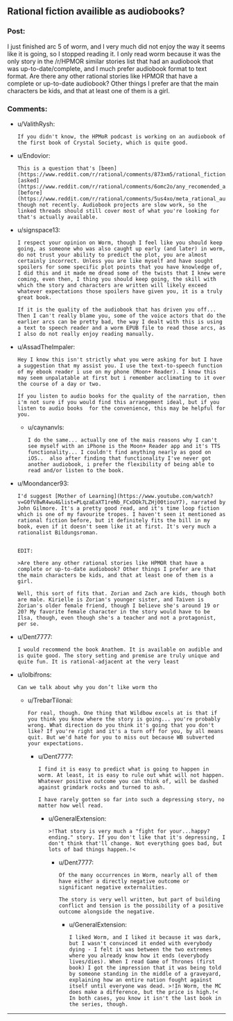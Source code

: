 ## Rational fiction availible as audiobooks?

### Post:

I just finished arc 5 of worm, and I very much did not enjoy the way it seems like it is going, so I stopped reading it. I only read worm because it was the only story in the /r/HPMOR similar stories list that had an audiobook that was up-to-date/complete, and I much prefer audiobook format to text format. Are there any other rational stories like HPMOR that have a complete or up-to-date audiobook? Other things I prefer are that the main characters be kids, and that at least one of them is a girl.

### Comments:

- u/ValithRysh:
  ```
  If you didn't know, the HPMoR podcast is working on an audiobook of the first book of Crystal Society, which is quite good.
  ```

- u/Endovior:
  ```
  This is a question that's [been](https://www.reddit.com/r/rational/comments/873xm5/rational_fiction_podcast_recommendations_like/) [asked](https://www.reddit.com/r/rational/comments/6omc2o/any_recomended_audio_books/) [before](https://www.reddit.com/r/rational/comments/5us4xo/meta_rational_audiobooks/), though not recently. Audiobook projects are slow work, so the linked threads should still cover most of what you're looking for that's actually available.
  ```

- u/signspace13:
  ```
  I respect your opinion on Worm, though I feel like you should keep going, as someone who was also caught up early (and later) in worm, do not trust your ability to predict the plot, you are almost certainly incorrect. Unless you are like myself and have sought spoilers for some specific plot points that you have knowledge of, I did this and it made me dread some of the twists that I knew were coming, even then, I thing you should keep going, the skill with which the story and characters are written will likely exceed whatever expectations those spoilers have given you, it is a truly great book.

  If it is the quality of the audiobook that has driven you off... Then I can't really blame you, some of the voice actors that do the earlier arcs can be pretty bad, the way I dealt with this is using a text to speech reader and a worm EPUB file to read those arcs, as I also do not really enjoy reading manually.
  ```

- u/AssadTheImpaler:
  ```
  Hey I know this isn't strictly what you were asking for but I have a suggestion that my assist you. I use the text-to-speech function of my ebook reader i use on my phone (Moon+ Reader). I know this may seem unpalatable at first but i remember acclimating to it over the course of a day or two.

  If you listen to audio books for the quality of the narration, then i'm not sure if you would find this arrangement ideal, but if you listen to audio books  for the convenience, this may be helpful for you.
  ```

  - u/caynanvls:
    ```
    I do the same... actually one of the mais reasons why I can't see myself with an iPhone is the Moon+ Reader app and it's TTS functionality... I couldn't find anything nearly as good on iOS..  also after finding that functionality I've never got another audiobook, i prefer the flexibility of being able to read and/or listen to the book.
    ```

- u/Moondancer93:
  ```
  I'd suggest [Mother of Learning](https://www.youtube.com/watch?v=G0fV8wR4wu4&list=PLqzaEaXT1reNb_FCxDOk7LZHj00tiouY7), narrated by John Gilmore. It's a pretty good read, and it's time loop fiction which is one of my favourite tropes. I haven't seen it mentioned as rational fiction before, but it definitely fits the bill in my book, even if it doesn't seem like it at first. It's very much a rationalist Bildungsroman.


  EDIT:

  >Are there any other rational stories like HPMOR that have a complete or up-to-date audiobook? Other things I prefer are that the main characters be kids, and that at least one of them is a girl.

  Well, this sort of fits that. Zorian and Zach are kids, though both are male. Kirielle is Zorian's younger sister, and Taiven is Zorian's older female friend, though I believe she's around 19 or 20? My favorite female character in the story would have to be Ilsa, though, even though she's a teacher and not a protagonist, per se.
  ```

- u/Dent7777:
  ```
  I would recommend the book Anathem. It is available on audible and is quite good. The story setting and premise are truly unique and quite fun. It is rational-adjacent at the very least
  ```

- u/lolbifrons:
  ```
  Can we talk about why you don’t like worm tho
  ```

  - u/TrebarTilonai:
    ```
    For real, though. One thing that Wildbow excels at is that if you think you know where the story is going... you're probably wrong. What direction do you think it's going that you don't like? If you're right and it's a turn off for you, by all means quit. But we'd hate for you to miss out because WB subverted your expectations.
    ```

    - u/Dent7777:
      ```
      I find it is easy to predict what is going to happen in worm. At least, it is easy to rule out what will not happen. Whatever positive outcome you can think of, will be dashed against grimdark rocks and turned to ash. 

      I have rarely gotten so far into such a depressing story, no matter how well read.
      ```

      - u/GeneralExtension:
        ```
        >!That story is very much a "fight for your...happy? ending." story. If you don't like that it's depressing, I don't think that'll change. Not everything goes bad, but lots of bad things happen.!<
        ```

        - u/Dent7777:
          ```
          Of the many occurrences in Worm, nearly all of them have either a directly negative outcome or significant negative externalities.

          The story is very well written, but part of building conflict and tension is the possibility of a positive outcome alongside the negative.
          ```

          - u/GeneralExtension:
            ```
            I liked Worm, and I liked it because it was dark, but I wasn't convinced it ended with everybody dying - I felt it was between the two extremes where you already know how it ends (everybody lives/dies). When I read Game of Thrones (first book) I got the impression that it was being told by someone standing in the middle of a graveyard, explaining how an entire nation fought against itself until everyone was dead. >!In Worm, the MC does make a difference, but the price is high.!< In both cases, you know it isn't the last book in the series, though.
            ```

---

